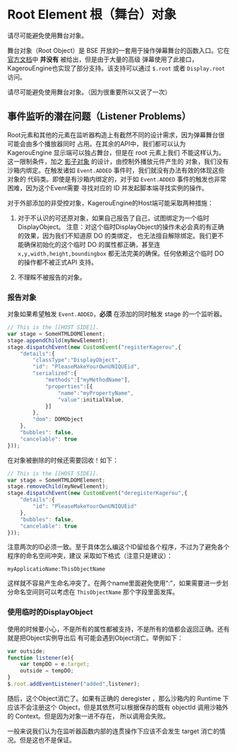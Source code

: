 # Root Element 根（舞台）对象
请尽可能避免使用舞台对象。

舞台对象（Root Object）是 BSE 开放的一套用于操作弹幕舞台的函数入口。它在
[官方文档](http://docs.bilibili.cn/wiki/Display)中 __并没有__ 被给出，但是由于大量的高级
弹幕使用了此接口，KagerouEngine也实现了部分支持。该支持可以通过 `$.root` 或者
`Display.root` 访问。

请尽可能避免使用舞台对象。（因为很重要所以又说了一次）

## 事件监听的潜在问题（Listener Problems）
Root元素和其他的元素在监听器构造上有截然不同的设计需求，因为弹幕舞台很可能会由多个播放器同时
占用。在其余的API中，我们都可以认为 KagerouEngine 显示端可以独占舞台，但是在 root 元素上我们
不能这样认为。这一限制条件，加之 [影子对象](../Instances.md) 的设计，由控制外播放元件产生的
对象，我们没有沙箱内绑定。在触发诸如 `Event.ADDED` 事件时，我们就没有办法有效的体现这些对象的
代码类。即使是有沙箱内绑定的，对于如 `Event.ADDED` 事件的触发也非常困难，因为这个Event需要
寻找对应的 ID 并发起脚本端寻找实例的操作。

对于外部添加的非受控对象，KagerouEngine的Host端可能采取两种措施：

1. 对于不认识的可还原对象，如果自己报告了自己，试图绑定为一个临时 DisplayObject。
注意：对这个临时DisplayObject的操作未必会真的有正确的效果，因为我们不知道原 DO 的类绑定，
也无法擅自解除绑定。我们更不能确保初始化的这个临时 DO 的属性都正确，甚至连
`x,y,width,height,boundingbox` 都无法完美的确保。任何依赖这个临时 DO 的操作都不被正式API
支持。

2. 不理睬不被报告的对象。

### 报告对象
对象如果希望触发 `Event.ADDED`，__必须__ 在添加的同时触发 stage 的一个监听器。

```JavaScript
// This is the [[HOST SIDE]].
var stage = SomeHTMLDOMElement;
stage.appendChild(myNewElement);
stage.dispatchEvent(new CustomEvent("registerKagerou",{
	"details":{
		"classType":"DisplayObject",
		"id": "PleaseMakeYourOwnUNIQUEid",
		"serialized":{
			"methods":["myMethodName"],
			"properties":[{
				"name":"myPropertyName",
				"value":initialValue,
			}]
		},
		"dom": DOMObject
	},
	"bubbles": false,
	"cancelable": true
}));
```

在对象被删除的时候还需要回收！如下：

```JavaScript
// This is the [[HOST SIDE]].
var stage = SomeHTMLDOMElement;
stage.removeChild(myNewElement);
stage.dispatchEvent(new CustomEvent("deregisterKagerou",{
	"details":{
		"id": "PleaseMakeYourOwnUNIQUEid"
	},
	"bubbles": false,
	"cancelable": true
}));
```

注意两次的ID必须一致。至于具体怎么编这个ID留给各个程序，不过为了避免各个程序的命名空间冲突，建议
采取如下格式（注意只是建议）：

    myApplicatioName:ThisObjectName

这样就不容易产生命名冲突了。在两个name里面避免使用“:”，如果需要进一步划分命名空间则可以考虑在
`ThisObjectName` 那个字段里面发挥。

### 使用临时的DisplayObject
使用的时候要小心，不是所有的属性都被支持，不是所有的值都会返回正确。还有就是把Object实例导出后
有可能会遇到Object消亡。举例如下：

```JavaScript
var outside;
function listener(e){
    var tempDO = e.target;
    outside = tempDO;
}
$.root.addEventListener("added",listener);
```

随后，这个Object消亡了。如果有正确的 deregister ，那么沙箱内的 Runtime 下应该不会注册这个
Object，但是其依然可以根据保存的既有 objectId 调用沙箱外的 Context。但是因为对象一进不存在，
所以调用会失败。

一般来说我们认为在监听器函数内部的连贯操作下应该不会发生 target 消亡的情况。但是这也不是保证。

